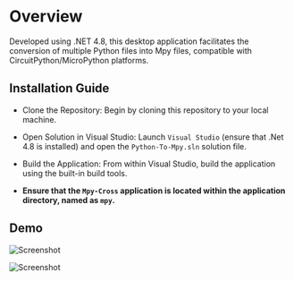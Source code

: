 
# Overview

Developed using .NET 4.8, this desktop application facilitates the conversion of multiple Python files into Mpy files, compatible with CircuitPython/MicroPython platforms.

## Installation Guide

- Clone the Repository: Begin by cloning this repository to your local machine.

- Open Solution in Visual Studio: Launch `Visual Studio` (ensure that .Net 4.8 is installed) and open the `Python-To-Mpy.sln` solution file.

- Build the Application: From within Visual Studio, build the application using the built-in build tools.

- **Ensure that the `Mpy-Cross` application is located within the application directory, named as `mpy`.**
    
## Demo

![Screenshot](https://i.ibb.co/r7vvv7M/1.png)

![Screenshot](https://i.ibb.co/8DXC2y1/2.png)

